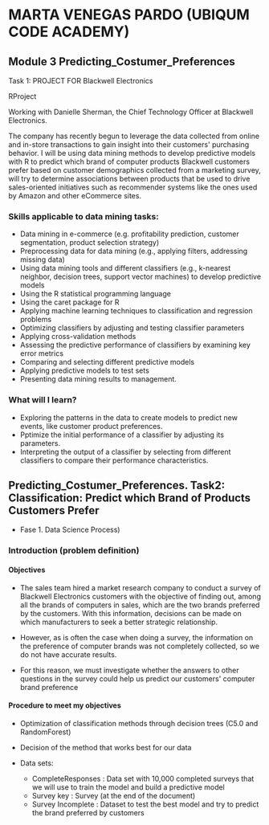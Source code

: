 # MARTA VENEGAS PARDO (UBIQUM CODE ACADEMY)


## Module 3 Predicting_Costumer_Preferences

Task 1: PROJECT FOR Blackwell Electronics

RProject 

Working with Danielle Sherman, the Chief Technology Officer at Blackwell Electronics. 

The company has recently begun to leverage the data collected from online and in-store transactions to gain insight into their customers' purchasing behavior.
I will be using data mining methods to develop predictive models with R to predict which brand of computer products Blackwell customers prefer based on customer 
demographics collected from a marketing survey, will try to determine associations between products that be used to drive sales-oriented initiatives such as 
recommender systems like the ones used by Amazon and other eCommerce sites. 



### Skills applicable to data mining tasks:
 
- Data mining in e-commerce (e.g. profitability prediction, customer segmentation, product selection strategy)
- Preprocessing data for data mining (e.g., applying filters, addressing missing data)
- Using data mining tools and different classifiers (e.g., k-nearest neighbor, decision trees, support vector machines) to develop predictive models
- Using the R statistical programming language
- Using the caret package for R
- Applying machine learning techniques to classification and regression problems
- Optimizing classifiers by adjusting and testing classifier parameters
- Applying cross-validation methods
- Assessing the predictive performance of classifiers by examining key error metrics
- Comparing and selecting different predictive models
- Applying predictive models to test sets
- Presenting data mining results to management.
 

### What will I learn?

- Exploring the patterns in the data to create models to predict new events, like customer product preferences. 
- Pptimize the initial performance of a classifier by adjusting its parameters. 
- Interpreting the output of a classifier by selecting from different classifiers to compare their performance characteristics.



## Predicting_Costumer_Preferences. Task2: Classification: Predict which Brand of Products Customers Prefer
  - Fase 1. Data Science Process)


### Introduction (problem definition)

#### Objectives

- The sales team hired a market research company to conduct a survey of Blackwell Electronics customers with the objective of finding out, among all the brands
of computers in sales, which are the two brands preferred by the customers. With this information, decisions can be made on which manufacturers to seek a better
strategic relationship.

- However, as is often the case when doing a survey, the information on the preference of computer brands was not completely collected, so we do not have 
accurate results.

- For this reason, we must investigate whether the answers to other questions in the survey could help us predict our customers' computer brand preference



#### Procedure to meet my objectives

- Optimization of classification methods through decision trees (C5.0 and RandomForest)
- Decision of the method that works best for our data

- Data sets:
  - CompleteResponses : Data set with 10,000 completed surveys that we will use to train the model and build a predictive model
  - Survey key : Survey (at the end of the document)
  - Survey Incomplete : Dataset to test the best model and try to predict the brand preferred by customers
